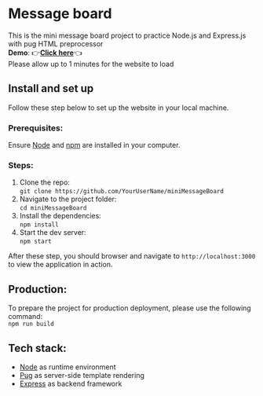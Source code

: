 # Message board
This is the mini message board project to practice Node.js and Express.js with pug HTML preprocessor <br>
**Demo**: :point_right:[**Click here**](https://minimessageboard-fgrl.onrender.com/):point_left: <br>
Please allow up to 1 minutes for the website to load
## Install and set up
Follow these step below to set up the website in your local machine.

### Prerequisites:
Ensure [Node](https://nodejs.org/en) and [npm](https://www.npmjs.comnode) are installed in your computer.
### Steps:
1. Clone the repo: <br>
`git clone https://github.com/YourUserName/miniMessageBoard`
2. Navigate to the project folder:<br>
`cd miniMessageBoard`
3. Install the dependencies:<br>
`npm install`
4. Start the dev server:<br>
`npm start`

After these step, you should browser and navigate to `http://localhost:3000` to view the application in action.
## Production:

To prepare the project for production deployment, please use the following command: <br>
`npm run build`
## Tech stack:
+ [Node](https://nodejs.org/en) as runtime environment <br>
+ [Pug](https://pugjs.org/api/getting-started.html) as server-side template rendering <br>
+ [Express](https://expressjs.com/) as backend framework <br>

